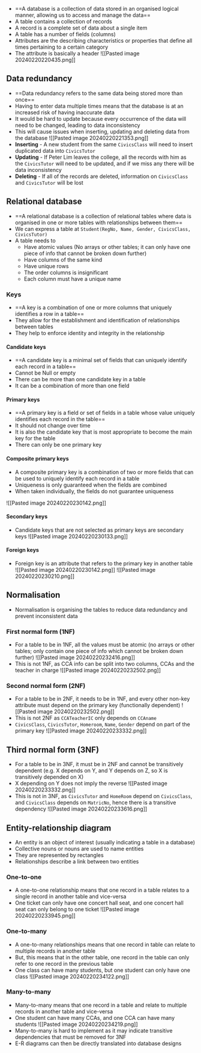 - ==A database is a collection of data stored in an organised logical manner, allowing us to access and manage the data==
- A table contains a collection of records
- A record is a complete set of data about a single item
- A table has a number of fields (columns)
- Attributes are the describing characteristics or properties that define all times pertaining to a certain category
- The attribute is basically a header
![[Pasted image 20240220220435.png]]
## Data redundancy
- ==Data redundancy refers to the same data being stored more than once==
- Having to enter data multiple times means that the database is at an increased risk of having inaccurate data
- It would be hard to update because every occurrence of the data will need to be changed, leading to data inconsistency
- This will cause issues when inserting, updating and deleting data from the database
![[Pasted image 20240220221353.png]]
- **Inserting** - A new student from the same `CivicsClass` will need to insert duplicated data into `CivicsTutor`
- **Updating** - If Peter Lim leaves the college, all the records with him as the `CivicsTutor` will need to be updated, and if we miss any there will be data inconsistency
- **Deleting** - If all of the records are deleted, information on `CivicsClass` and `CivicsTutor` will be lost
## Relational database
- ==A relational database is a collection of relational tables where data is organised in one or more tables with relationships between them==
- We can express a table at `Student(RegNo, Name, Gender, CivicsClass, CivicsTutor)`
- A table needs to 
	- Have atomic values (No arrays or other tables; it can only have one piece of info that cannot be broken down further)
	- Have columns of the same kind
	- Have unique rows
	- The order columns is insignificant
	- Each column must have a unique name
### Keys
- ==A key is a combination of one or more columns that uniquely identifies a row in a table==
- They allow for the establishment and identification of relationships between tables 
- They help to enforce identity and integrity in the relationship
#### Candidate keys
- ==A candidate key is a minimal set of fields that can uniquely identify each record in a table==
- Cannot be Null or empty
- There can be more than one candidate key in a table
- It can be a combination of more than one field
#### Primary keys
- ==A primary key is a field or set of fields in a table whose value uniquely identifies each record in the table==
- It should not change over time
- It is also the candidate key that is most appropriate to become the main key for the table
- There can only be one primary key
#### Composite primary keys
- A composite primary key is a combination of two or more fields that can be used to uniquely identify each record in a table
- Uniqueness is only guaranteed when the fields are combined
- When taken individually, the fields do not guarantee uniqueness

![[Pasted image 20240220230142.png]]
#### Secondary keys
- Candidate keys that are not selected as primary keys are secondary keys
![[Pasted image 20240220230133.png]]
#### Foreign keys
- Foreign key is an attribute that refers to the primary key in another table
![[Pasted image 20240220230142.png]]
![[Pasted image 20240220230210.png]]
## Normalisation
- Normalisation is organising the tables to reduce data redundancy and prevent inconsistent data
### First normal form (1NF)
- For a table to be in 1NF, all the values must be atomic (no arrays or other tables; only contain one piece of info which cannot be broken down further)
![[Pasted image 20240220232416.png]]
 - This is not 1NF, as CCA info can be split into two columns, CCAs and the teacher in charge
 ![[Pasted image 20240220232502.png]]
### Second normal form (2NF)
- For a table to be in 2NF, it needs to be in 1NF, and every other non-key attribute must depend on the primary key (functionally dependent)
![[Pasted image 20240220232502.png]]
- This is not 2NF as `CCATeacherIC` only depends on `CCAname`
- `CivicsClass`, `CivicsTutor`, `Homeroom`, `Name`, `Gender` depend on part of the primary key
![[Pasted image 20240220233332.png]]
## Third normal form (3NF)
- For a table to be in 3NF, it must be in 2NF and cannot be transitively dependent (e.g. X depends on Y, and Y depends on Z, so X is transitively depended on X)
- X depending on Y does not imply the reverse
![[Pasted image 20240220233332.png]]
- This is not in 3NF, as `CivicsTutor` and `HomeRoom` depend on `CivicsClass`, and `CivicsClass` depends on `MatricNo`, hence there is a transitive dependency
![[Pasted image 20240220233616.png]]
## Entity-relationship diagram
- An entity is an object of interest (usually indicating a table in a database)
- Collective nouns or nouns are used to name entities
- They are represented by rectangles
- Relationships describe a link between two entities
### One-to-one
- A one-to-one relationship means that one record in a table relates to a single record in another table and vice-versa
- One ticket can only have one concert hall seat, and one concert hall seat can only belong to one ticket
![[Pasted image 20240220233945.png]]
### One-to-many
- A one-to-many relationships means that one record in table can relate to multiple records in another table
- But, this means that in the other table, one record in the table can only refer to one record in the previous table
- One class can have many students, but one student can only have one class
![[Pasted image 20240220234122.png]]
### Many-to-many
- Many-to-many means that one record in a table and relate to multiple records in another table and vice-versa
- One student can have many CCAs, and one CCA can have many students
![[Pasted image 20240220234219.png]]
- Many-to-many is hard to implement as it may indicate transitive dependencies that must be removed for 3NF
- E-R diagrams can then be directly translated into database designs